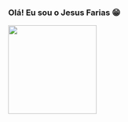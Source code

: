 ### Olá! Eu sou o Jesus Farias 😁

<img height="180em" src="https://github-readme-stats.vercel.app/api?username=fariassjesus&show_icons=true&theme=tokyonight&include_all_commits=true&count_private=true"/>
